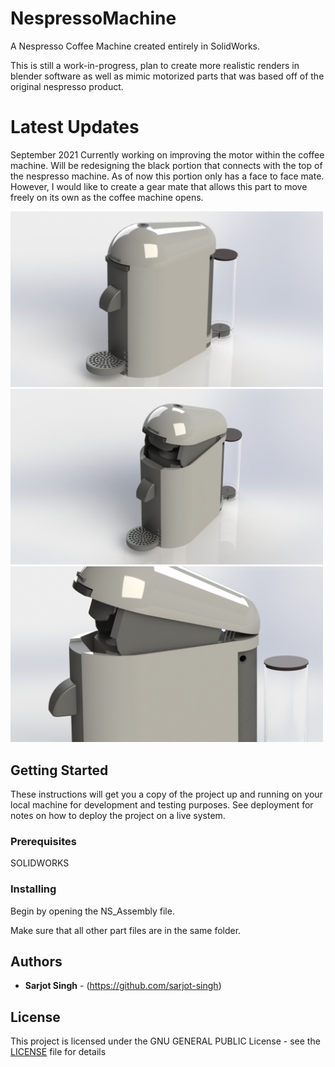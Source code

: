 # NespressoMachine
A Nespresso Coffee Machine created entirely in SolidWorks.

This is still a work-in-progress, plan to create more realistic renders in blender software as well as mimic motorized parts that was based off of the original nespresso product.

# Latest Updates
September 2021
Currently working on improving the motor within the coffee machine. Will be redesigning the black portion that connects with the top of the nespresso machine. As of now this portion only has a face to face mate. However, I would like to create a gear mate that allows this part to move freely on its own as the coffee machine opens.

<img src="https://github.com/sarjot-singh/NespressoMachine/blob/main/Closed.JPG" width="500">

<img src="https://github.com/sarjot-singh/NespressoMachine/blob/main/Opened.JPG" width="500">

<img src="https://github.com/sarjot-singh/NespressoMachine/blob/main/Side.JPG" width="500">


## Getting Started
These instructions will get you a copy of the project up and running on your local machine for development and testing purposes. See deployment for notes on how to deploy the project on a live system.



### Prerequisites
SOLIDWORKS



### Installing
Begin by opening the NS_Assembly file.

Make sure that all other part files are in the same folder.



## Authors
* **Sarjot Singh** - (https://github.com/sarjot-singh)



## License
This project is licensed under the GNU GENERAL PUBLIC License - see the [LICENSE](LICENSE) file for details











